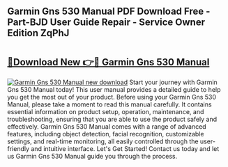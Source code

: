 ## Garmin Gns 530 Manual PDF Download Free - Part-BJD User Guide Repair - Service Owner Edition ZqPhJ

# <h2><a href="http://bc16641.oget.top/?id=Garmin+Gns+530+Manual">🔗Download New 👉🔴 Garmin Gns 530 Manual</a></h2>

[![Garmin Gns 530 Manual new download](https://i.imgur.com/5g1atiW.png)](http://bc16641.oget.top/?id=Garmin+Gns+530+Manual)
Start your journey with Garmin Gns 530 Manual today! This user manual provides a detailed guide to help you get the most out of your product. Before using your Garmin Gns 530 Manual, please take a moment to read this manual carefully. It contains essential information on product setup, operation, maintenance, and troubleshooting, ensuring that you are able to use the product safely and effectively. Garmin Gns 530 Manual comes with a range of advanced features, including object detection, facial recognition, customizable settings, and real-time monitoring, all easily controlled through the user-friendly and intuitive interface. Let's Get Started! Contact us today and let us Garmin Gns 530 Manual guide you through the process.
